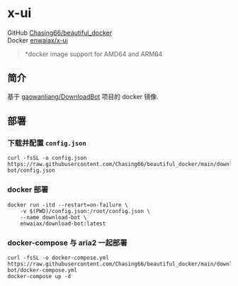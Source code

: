 # x-ui

GitHub [Chasing66/beautiful_docker](https://github.com/Chasing66/beautiful_docker/tree/main/download-bot)  
Docker [enwaiax/x-ui](https://hub.docker.com/r/enwaiax/download-bot)

> \*docker image support for AMD64 and ARM64

## 简介

基于 [gaowanliang/DownloadBot](https://github.com/gaowanliang/DownloadBot) 项目的 docker 镜像.

## 部署

### 下载并配置 `config.json`

```
curl -fsSL -o config.json https://raw.githubusercontent.com/Chasing66/beautiful_docker/main/download-bot/config.json
```

### docker 部署

```
docker run -itd --restart=on-failure \
    -v $(PWD)/config.json:/root/config.json \
    --name download-bot \
    enwaiax/download-bot:latest
```

### docker-compose 与 aria2 一起部署

```
curl -fsSL -o docker-compose.yml https://raw.githubusercontent.com/Chasing66/beautiful_docker/main/download-bot/docker-compose.yml
docker-compose up -d
```
